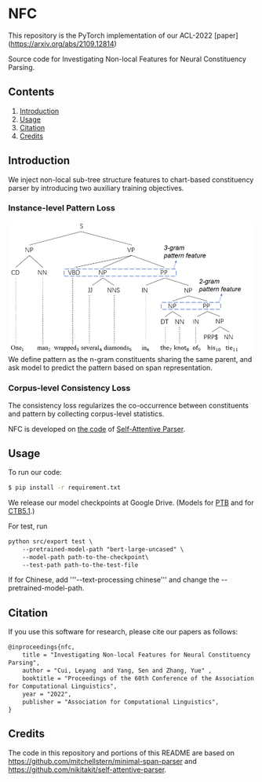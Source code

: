 # NFC

This repository is the PyTorch implementation of our ACL-2022 [paper] (https://arxiv.org/abs/2109.12814)

Source code for Investigating Non-local Features for Neural Constituency Parsing.

## Contents
1. [Introduction](#Introduction)
2. [Usage](#usage)
3. [Citation](#citation)
4. [Credits](#credits)

## Introduction

We inject non-local sub-tree structure features to chart-based constituency parser by introducing two auxiliary training objectives.

### Instance-level Pattern Loss
<img src="figure/intro.png" width="1000">
We define pattern as the n-gram constituents sharing the same parent, and ask model to predict the pattern based on span representation.

### Corpus-level Consistency Loss
The consistency loss regularizes the co-occurrence between constituents and pattern by collecting corpus-level statistics.



NFC is developed on [the code](https://github.com/nikitakit/self-attentive-parser) of [Self-Attentive Parser](https://arxiv.org/abs/1805.01052).

## Usage

To run our code:
```bash
$ pip install -r requirement.txt
```

We release our model checkpoints at Google Drive. (Models for [PTB](https://drive.google.com/file/d/1KUAG1I1H0TEGw-rWM1Xjj-uMlPYsaoPz/view?usp=sharing) and for [CTB5.1](https://drive.google.com/file/d/1vpGTii40PgOllAen43CzNNeWprO4fMCn/view?usp=sharing).)

For test, run
```
python src/export test \
    --pretrained-model-path "bert-large-uncased" \
    --model-path path-to-the-checkpoint\
    --test-path path-to-the-test-file
```
If for Chinese, add '''--text-processing chinese''' and change the --pretrained-model-path.




## Citation

If you use this software for research, please cite our papers as follows:

```
@inproceedings{nfc,
    title = "Investigating Non-local Features for Neural Constituency Parsing",
    author = "Cui, Leyang  and Yang, Sen and Zhang, Yue" ,
    booktitle = "Proceedings of the 60th Conference of the Association for Computational Linguistics",
    year = "2022",
    publisher = "Association for Computational Linguistics",
}
```

## Credits

The code in this repository and portions of this README are based on https://github.com/mitchellstern/minimal-span-parser and https://github.com/nikitakit/self-attentive-parser.
